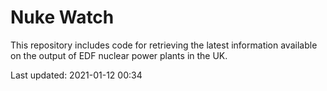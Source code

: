 # Nuke Watch

This repository includes code for retrieving the latest information available on the output of EDF nuclear power plants in the UK.

Last updated: 2021-01-12 00:34